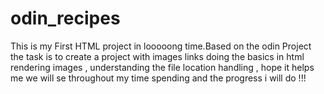 # odin_recipes
This is my First HTML project in looooong time.Based on the odin Project the task is to create a project with images links doing the basics in html rendering images , understanding the file location handling ,
hope it helps me we will se throughout my time spending and the progress i will do !!!
